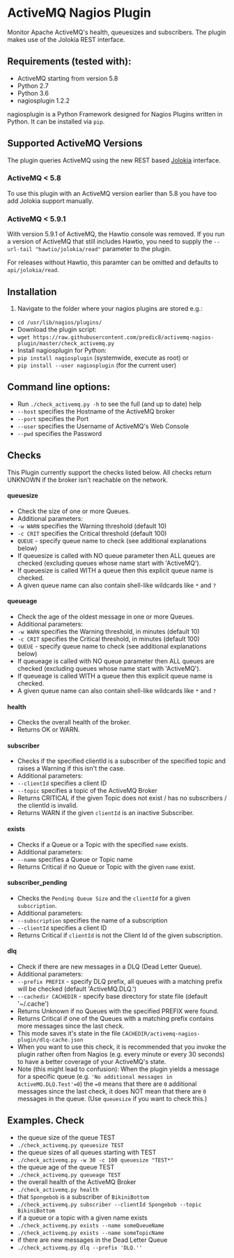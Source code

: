 # ActiveMQ Nagios Plugin
Monitor Apache ActiveMQ's health, queuesizes and subscribers. The plugin makes use of the Jolokia REST interface.


## Requirements (tested with):
- ActiveMQ starting from version 5.8
- Python 2.7
- Python 3.6
- nagiosplugin 1.2.2

nagiosplugin is a Python Framework designed for Nagios Plugins written in Python.
It can be installed via ```pip```.


## Supported ActiveMQ Versions
The plugin queries ActiveMQ using the new REST based [Jolokia](https://jolokia.org/) interface.

### ActiveMQ < 5.8
To use this plugin with an ActiveMQ version earlier than 5.8 you have too add Jolokia support manually.

### ActiveMQ < 5.9.1
With version 5.9.1 of ActiveMQ, the Hawtio console was removed.
If you run a version of ActiveMQ that still includes Hawtio,
you need to supply the ```--url-tail "hawtio/jolokia/read"``` parameter to the plugin.

For releases without Hawtio, this paramter can be omitted and defaults to ```api/jolokia/read```.


## Installation

1. Navigate to the folder where your nagios plugins are stored e.g.:
 - ```cd /usr/lib/nagios/plugins/```
- Download the plugin script:
 - ```wget https://raw.githubusercontent.com/predic8/activemq-nagios-plugin/master/check_activemq.py```
- Install nagiosplugin for Python:
 - ```pip install nagiosplugin``` (systemwide, execute as root) or
 - ```pip install --user nagiosplugin``` (for the current user)


## Command line options:
- Run ```./check_activemq.py -h``` to see the full (and up to date) help
- ```--host``` specifies the Hostname of the ActiveMQ broker
- ```--port``` specifies the Port
- ```--user``` specifies the Username of ActiveMQ's Web Console
- ```--pwd``` specifies the Password


## Checks

This Plugin currently support the checks listed below.
All checks return UNKNOWN if the broker isn't reachable on the network.

#### queuesize
- Check the size of one or more Queues.
- Additional parameters:
 - ```-w WARN``` specifies the Warning threshold (default 10)
 - ```-c CRIT``` specifies the Critical threshold (default 100)
 - ```QUEUE``` - specify queue name to check (see additional explanations below)
- If queuesize is called with NO queue parameter then ALL queues are checked (excluding queues whose name start with 'ActiveMQ').
- If queuesize is called WITH a queue then this explicit queue name is checked.
 - A given queue name can also contain shell-like wildcards like ```*``` and ```?```

#### queueage
- Check the age of the oldest message in one or more Queues.
- Additional parameters:
 - ```-w WARN``` specifies the Warning threshold, in minutes (default 10)
 - ```-c CRIT``` specifies the Critical threshold, in minutes (default 100)
 - ```QUEUE``` - specify queue name to check (see additional explanations below)
- If queueage is called with NO queue parameter then ALL queues are checked (excluding queues whose name start with 'ActiveMQ').
- If queueage is called WITH a queue then this explicit queue name is checked.
 - A given queue name can also contain shell-like wildcards like ```*``` and ```?```

#### health
- Checks the overall health of the broker.
- Returns OK or WARN.

#### subscriber
- Checks if the specified clientId is a subscriber of the specified topic and raises a Warning if this isn't the case.
- Additional parameters:
 - ```--clientId``` specifies a client ID
 - ```--topic``` specifies a topic of the ActiveMQ Broker
- Returns CRITICAL if the given Topic does not exist / has no subscribers / the clientId is invalid.
- Returns WARN if the given `clientId` is an inactive Subscriber.

#### exists
- Checks if a Queue or a Topic with the specified `name` exists.
- Additional parameters:
 - ```--name``` specifies a Queue or Topic name
- Returns Critical if no Queue or Topic with the given `name` exist.

#### subscriber_pending
- Checks the `Pending Queue Size` and the `clientId` for a given `subscription`.
- Additional parameters:
 - ```--subscription``` specifies the name of a subscription
 - ```--clientId``` specifies a client ID
- Returns Critical if `clientId` is not the Client Id of the given subscription.

#### dlq
- Check if there are new messages in a DLQ (Dead Letter Queue).
- Additional parameters:
 - ```--prefix PREFIX``` - specify DLQ prefix, all queues with a matching prefix will be checked (default 'ActiveMQ.DLQ.')
 - ```--cachedir CACHEDIR``` - specify base directory for state file (default '~/.cache')
- Returns Unknown if no Queues with the specified PREFIX were found.
- Returns Critical if one of the Queues with a matching prefix contains more messages
  since the last check.
- This mode saves it's state in the file
  ``CACHEDIR/activemq-nagios-plugin/dlq-cache.json``
- When you want to use this check, it is recommended that you invoke the
  plugin rather often from Nagios (e.g. every minute or every 30 seconds)
  to have a better coverage of your ActiveMQ's state.
- Note (this might lead to confusion): When the plugin yields a message for
  a specific queue (e.g. ``'No additional messages in ActiveMQ.DLQ.Test'=0``)
  the `=0` means that there are `0` additional messages since the last check,
  it does NOT mean that there are `0` messages in the queue. (Use `queuesize`
  if you want to check this.)


## Examples. Check
- the queue size of the queue TEST
 - ```./check_activemq.py queuesize TEST```
- the queue sizes of all queues starting with TEST
 - ```./check_activemq.py -w 30 -c 100 queuesize "TEST*"```
- the queue age of the queue TEST
 - ```./check_activemq.py queueage TEST```
- the overall health of the ActiveMQ Broker
 - ```./check_activemq.py health```
- that ```Spongebob``` is a subscriber of ```BikiniBottom```
 - ```./check_activemq.py subscriber --clientId Spongebob --topic BikiniBottom```
- if a queue or a topic with a given name exists
 - ```./check_activemq.py exists --name someQueueName```
 - ```./check_activemq.py exists --name someTopicName```
- if there are new messages in the Dead Letter Queue
 - ```./check_activemq.py dlq --prefix 'DLQ.''```
